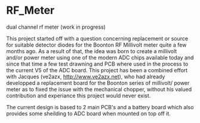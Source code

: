 # RF_Meter
dual channel rf meter (work in progress)

This project started off with a question concerning replacement or source for
suitable detector diodes for the Boonton RF Millivolt meter quite a few months ago.
As a result of that, the idea was born to create a millivolt and/or power meter
using one of the modern ADC chips available today and since that time a few test
drawning and PCB where used in the process to the current V5 of the ADC board.
This project has been a combined effort with Jacques (ve2azx, http://www.ve2azx.net),
who had already developped a replacement board for the Boonton series of millivolt/
power meter as to fixed the issue with the mechanical chopper, without his valued
contribution and experiance this project would never exist.

The current design is based to 2 main PCB's and a battery board which also provides
some sheilding to ADC board when mounted on top off it.
